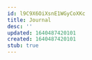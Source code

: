 ```yaml
---
id: l9C9X6OiXsnE1WGyCoXKc
title: Journal
desc: ''
updated: 1640487420101
created: 1640487420101
stub: true
---
```


